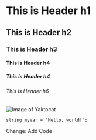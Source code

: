# This is Header h1
## This is Header h2
### This is Header h3
#### This is Header h4
##### This is Header h4
###### This is Header h6

![Image of Yaktocat](https://octodex.github.com/images/yaktocat.png)

```
string myVar = "Hello, world!";
```

Change: Add Code
